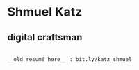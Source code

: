 # Shmuel Katz   
## digital craftsman 
###
####
#####
######

    __old resumé here__ : bit.ly/katz_shmuel
